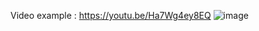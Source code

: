 Video example : https://youtu.be/Ha7Wg4ey8EQ
![image](https://github.com/dragon111333/game-unity-final-project/assets/65722117/433cdc81-dda9-4cb6-9b7e-b6cde40e3af2)
